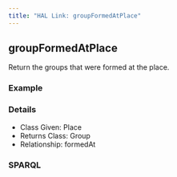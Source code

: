 ```yaml
---
title: "HAL Link: groupFormedAtPlace"
---
```


## groupFormedAtPlace

Return the groups that were formed at the place.

### Example




### Details

* Class Given: Place
* Returns Class: Group
* Relationship: formedAt


### SPARQL
```

```

